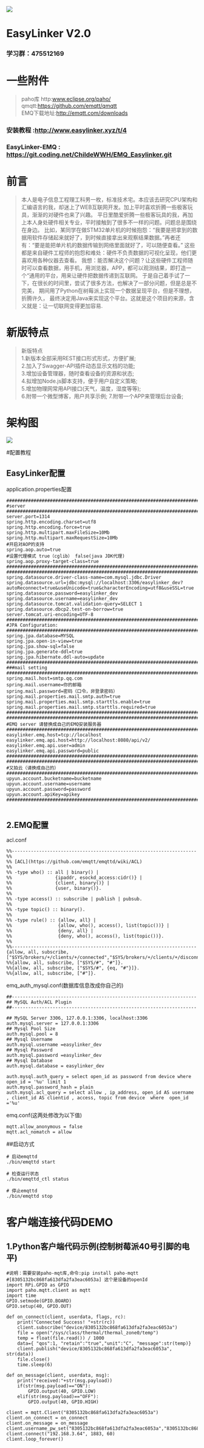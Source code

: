 ![](github_assets/logo.png)
# EasyLinker V2.0
### 学习群：475512169
# 一些附件
>paho库
http:www.eclipse.org/paho/  
qmqtt:https://github.com/emqtt/qmqtt   
EMQ下载地址:http://emqtt.com/downloads
### 安装教程 :http://www.easylinker.xyz/t/4
### EasyLinker-EMQ : https://git.coding.net/ChildeWWH/EMQ_Easylinker.git
# 前言
 
>本人是电子信息工程理工科男一枚，标准技术宅。本应该去研究CPU架构和汇编语言的我，却迷上了WEB互联网开发。加上平时喜欢折腾一些极客玩具，渐渐的对硬件也来了兴趣。
平日里酷爱折腾一些极客玩具的我，再加上本人身处硬件相关专业，平时接触到了很多不一样的问题。问题总是围绕在身边。
比如，某同学在做STM32单片机的时候抱怨：“我要是把拿到的数据用软件存储起来就好了，到时候直接拿出来观察结果数据。”再者还有：“要是能把单片机的数据传输到网络里面就好了，可以随便查看。”
这些都是来自硬件工程师的抱怨和难处：硬件不负责数据的可视化呈现，他们更喜欢用各种仪器去查看。
我想：能否解决这个问题？让这些硬件工程师随时可以查看数据，用手机，用浏览器，APP，都可以观测结果，即打造一个“通用的平台，用来让硬件把数据传递到互联网。
于是自己着手试了一下，在很长的时间里，尝试了很多方法，也解决了一部分问题，但是总是不完美，
期间用了Python在树莓派上实现一个数据呈现平台，但是不理想，折腾许久，
最终决定用Java来实现这个平台。这就是这个项目的来源，含义就是：让一切联网变得更加容易.  
> 

# 新版特点

>  新版特点  
1.新版本全部采用REST接口形式形式，方便扩展;  
2.加入了Swagger-API插件动态显示文档的功能;  
3.增加设备管理器，随时查看设备的资源和状态;  
4.拟增加Node.js脚本支持，便于用户自定义策略;  
5.增加物理网常用API接口(天气，温度，湿度等等);   
6.附带一个微型博客，用户共享示例; 
7.附带一个APP来管理后台设备;
>
# 架构图  
![](github_assets/struct.png)  

#配置教程  
## EasyLinker配置  
application.properties配置
```aidl
###################################################################################################
#server
#####################################################################################################
server.port=1314
spring.http.encoding.charset=utf8
spring.http.encoding.force=true
spring.http.multipart.maxFileSize=10Mb
spring.http.multipart.maxRequestSize=10Mb
#开启对AOP的支持
spring.aop.auto=true
#设置代理模式 true（cglib） false(java JDK代理)
spring.aop.proxy-target-class=true
####################################################################################################
####################################################################################################
spring.datasource.driver-class-name=com.mysql.jdbc.Driver
spring.datasource.url=jdbc:mysql://localhost:3306/easylinker_dev?autoReconnect=true&useUnicode=true&characterEncoding=utf8&useSSL=true
spring.datasource.password=easylinker_dev
spring.datasource.username=easylinker_dev
spring.datasource.tomcat.validation-query=SELECT 1
spring.datasource.dbcp2.test-on-borrow=true
server.tomcat.uri-encoding=UTF-8
#####################################################################################################
#JPA Configuration:
#####################################################################################################
spring.jpa.database=MYSQL
spring.jpa.open-in-view=true
spring.jpa.show-sql=false
spring.jpa.generate-ddl=true
spring.jpa.hibernate.ddl-auto=update
######################################################################################################
###mail setting
######################################################################################################
spring.mail.host=smtp.qq.com
spring.mail.username=你的邮箱
spring.mail.password=密码（口令，非登录密码）
spring.mail.properties.mail.smtp.auth=true
spring.mail.properties.mail.smtp.starttls.enable=true
spring.mail.properties.mail.smtp.starttls.required=true
######################################################################################################
######################################################################################################
#EMQ server 请替换成自己的EMQ安装服务器
######################################################################################################
easylinker.emq.host=tcp://localhost
easylinker.emq.api.host=http://localhost:8080/api/v2/
easylinker.emq.api.user=admin
easylinker.emq.api.password=public
######################################################################################################
######################################################################################################
#又拍云（请换成自己的）
######################################################################################################
upyun.account.bucketname=bucketname
upyun.account.username=username
upyun.account.password=password
upyun.account.apiKey=apikey
######################################################################################################


```
## 2.EMQ配置  
acl.conf
```aidl 
%%--------------------------------------------------------------------
%%
%% [ACL](https://github.com/emqtt/emqttd/wiki/ACL)
%%
%% -type who() :: all | binary() |
%%                {ipaddr, esockd_access:cidr()} |
%%                {client, binary()} |
%%                {user, binary()}.
%%
%% -type access() :: subscribe | publish | pubsub.
%%
%% -type topic() :: binary().
%%
%% -type rule() :: {allow, all} |
%%                 {allow, who(), access(), list(topic())} |
%%                 {deny, all} |
%%                 {deny, who(), access(), list(topic())}.
%%
%%--------------------------------------------------------------------
{allow, all, subscribe, ["$SYS/brokers/+/clients/+/connected","$SYS/brokers/+/clients/+/disconnected"]}.
%%{allow, all, subscribe, ["$SYS/#", "#"]}.
%%{allow, all, subscribe, ["$SYS/#", {eq, "#"}]}.
%%{allow, all, subscribe, ["#"]}.
```
emq_auth_mysql.conf(数据库信息改成你自己的)
```aidl
##--------------------------------------------------------------------
## MySQL Auth/ACL Plugin
##--------------------------------------------------------------------

## MySQL Server 3306, 127.0.0.1:3306, localhost:3306
auth.mysql.server = 127.0.0.1:3306
## Mysql Pool Size
auth.mysql.pool = 8
## Mysql Username
auth.mysql.username =easylinker_dev
## Mysql Password
auth.mysql.password =easylinker_dev
## Mysql Database
auth.mysql.database = easylinker_dev

auth.mysql.auth_query = select open_id as password from device where open_id = '%u' limit 1
auth.mysql.password_hash = plain
auth.mysql.acl_query = select allow , ip_address, open_id AS username , client_id AS clientid , access, topic from device  where  open_id ='%u'
```
emq.conf(这两处修改为以下值)
```aidl
mqtt.allow_anonymous = false
mqtt.acl_nomatch = allow
```
##启动方式
```aidl
# 启动emqttd
./bin/emqttd start

# 检查运行状态
./bin/emqttd_ctl status

# 停止emqttd
./bin/emqttd stop
```
# 客户端连接代码DEMO
## 1.Python客户端代码示例(控制树莓派40号引脚的电平)
```
#说明：需要安装paho-mqt库,命令:pip install paho-mqtt
#[8305132bc868fa613dfa2fa3eac6053a] 这个是设备的openId
import RPi.GPIO as GPIO
import paho.mqtt.client as mqtt
import time
GPIO.setmode(GPIO.BOARD)
GPIO.setup(40, GPIO.OUT)

def on_connect(client, userdata, flags, rc):
    print("Connected Success! "+str(rc))
    client.subscribe("device/8305132bc868fa613dfa2fa3eac6053a")
    file = open("/sys/class/thermal/thermal_zone0/temp")
    temp = float(file.read()) / 1000
    data={ "qos":1, "retain":"true","unit":"C", "message":str(temp)}
    client.publish("device/8305132bc868fa613dfa2fa3eac6053a", str(data))     
    file.close()
    time.sleep(6)

def on_message(client, userdata, msg):
    print("received:"+str(msg.payload))
    if(str(msg.payload)=="ON"):
        GPIO.output(40, GPIO.LOW)
    elif(str(msg.payload)=="OFF"):
        GPIO.output(40, GPIO.HIGH)

client = mqtt.Client("8305132bc868fa613dfa2fa3eac6053a")
client.on_connect = on_connect
client.on_message = on_message
client.username_pw_set("8305132bc868fa613dfa2fa3eac6053a","8305132bc868fa613dfa2fa3eac6053a")
client.connect("192.168.3.64", 1883, 60)
client.loop_forever()
```



